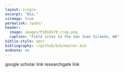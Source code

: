 ```yaml
---
layout: single
excerpt: "Bio."
sitemap: true
permalink: /pubs/
header:
  image: images/P1010170_crop.png
  caption: "Field sites in the San Juan Islands, WA"
biblio-style: apsr
bibliography: ~/github/bib/master.bib
endnote: no  
---
```


google scholar link
researchgate link

